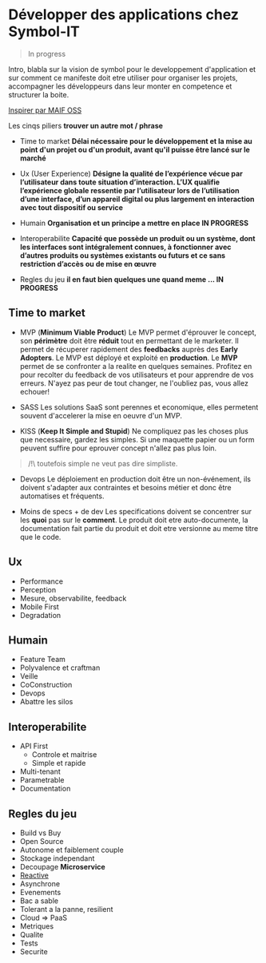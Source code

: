 # Développer des applications chez Symbol-IT

> In progress

Intro, blabla sur la vision de symbol pour le developpement d'application et sur comment ce manifeste doit etre utiliser pour organiser les projets, accompagner les développeurs dans leur monter en competence et structurer la boite.

[Inspirer par MAIF OSS](https://maif.github.io/cards/fr/all.html)

Les cinqs piliers **trouver un autre mot / phrase**

* Time to market 
**Délai nécessaire pour le développement et la mise au point d'un projet ou d'un produit, avant qu'il puisse être lancé sur le marché**

* Ux (User Experience) 
**Désigne la qualité de l’expérience vécue par l’utilisateur dans toute situation d’interaction. L’UX qualifie l’expérience globale ressentie par l’utilisateur lors de l’utilisation d’une interface, d’un appareil digital ou plus largement en interaction avec tout dispositif ou service**

* Humain 
**Organisation et un principe a mettre en place IN PROGRESS**

* Interoperabilite 
**Capacité que possède un produit ou un système, dont les interfaces sont intégralement connues, à fonctionner avec d’autres produits ou systèmes existants ou futurs et ce sans restriction d’accès ou de mise en œuvre**

* Regles du jeu 
**il en faut bien quelques une quand meme ... IN PROGRESS**

## Time to market
* MVP (**Minimum Viable Product**) 
Le MVP permet d'éprouver le concept, son **périmètre** doit être **réduit** tout en permettant de le marketer. Il permet de récuperer rapidement des **feedbacks** auprès des **Early Adopters**. Le MVP est déployé et exploité en **production**. Le **MVP** permet de se confronter a la realite en quelques semaines. Profitez en pour recolter du feedback de vos utilisateurs et pour apprendre de vos erreurs. N'ayez pas peur de tout changer, ne l'oubliez pas, vous allez echouer!

* SASS
Les solutions SaaS sont perennes et economique, elles permetent souvent d'accelerer la mise en oeuvre d'un MVP.

* KISS (**Keep It Simple and Stupid**) 
Ne compliquez pas les choses plus que necessaire, gardez les simples. 
Si une maquette papier ou un form peuvent suffire pour eprouver concept n'allez pas plus loin. 
> /!\ toutefois simple ne veut pas dire simpliste. 

* Devops
Le déploiement en production doit être un non-événement, ils doivent s'adapter aux contraintes et besoins métier et donc être automatises et fréquents. 

* Moins de specs + de dev
Les specifications doivent se concentrer sur les **quoi** pas sur le **comment**. Le produit doit etre auto-documente, la documentation fait partie du produit et doit etre versionne au meme titre que le code.

## Ux
* Performance
* Perception
* Mesure, observabilite, feedback
* Mobile First
* Degradation

## Humain
* Feature Team
* Polyvalence et craftman
* Veille
* CoConstruction
* Devops
* Abattre les silos

## Interoperabilite
* API First
  * Controle et maitrise
  * Simple et rapide
* Multi-tenant
* Parametrable
* Documentation

## Regles du jeu
* Build vs Buy
* Open Source
* Autonome et faiblement couple
* Stockage independant
* Decoupage **Microservice**
* [Reactive](https://www.reactivemanifesto.org/pdf/the-reactive-manifesto-2.0-fr.pdf)
* Asynchrone
* Evenements
* Bac a sable
* Tolerant a la panne, resilient
* Cloud => PaaS 
* Metriques
* Qualite
* Tests
* Securite
